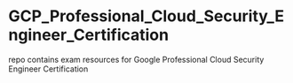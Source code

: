 # GCP_Professional_Cloud_Security_Engineer_Certification
repo contains exam resources for Google Professional Cloud Security Engineer Certification
